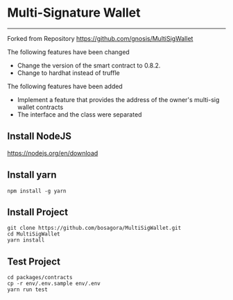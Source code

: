 # Multi-Signature Wallet

---

Forked from Repository https://github.com/gnosis/MultiSigWallet

The following features have been changed

-   Change the version of the smart contract to 0.8.2.
-   Change to hardhat instead of truffle

The following features have been added

-   Implement a feature that provides the address of the owner's multi-sig wallet contracts
-   The interface and the class were separated

## Install NodeJS

https://nodejs.org/en/download

## Install yarn

```shell
npm install -g yarn
```

## Install Project

```shell
git clone https://github.com/bosagora/MultiSigWallet.git
cd MultiSigWallet
yarn install
```

## Test Project

```shell
cd packages/contracts
cp -r env/.env.sample env/.env
yarn run test
```

